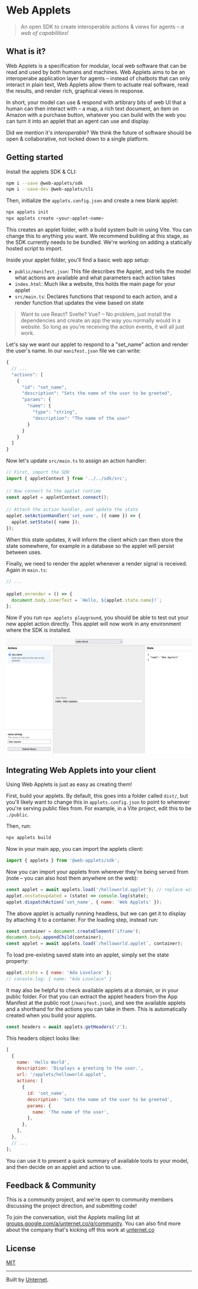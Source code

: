 # Web Applets

> An open SDK to create interoperable actions & views for agents – _a web of capabilities!_

## What is it?

Web Applets is a specification for modular, local web software that can be read and used by both humans and machines. Web Applets aims to be an interoperabe application layer for agents – instead of chatbots that can only interact in plain text, Web Applets allow them to actuate real software, read the results, and render rich, graphical views in response.

In short, your model can use & respond with artibrary bits of web UI that a human can then interact with – a map, a rich text document, an item on Amazon with a purchase button, whatever you can build with the web you can turn it into an applet that an agent can use and display.

Did we mention it's _interoperable_? We think the future of software should be open & collaborative, not locked down to a single platform.

## Getting started

Install the applets SDK & CLI:

```bash
npm i --save @web-applets/sdk
npm i --save-dev @web-applets/cli
```

Then, initialize the `applets.config.json` and create a new blank applet:

```bash
npx applets init
npx applets create <your-applet-name>
```

This creates an applet folder, with a build system built-in using Vite. You can change this to anything you want. We recommend building at this stage, as the SDK currently needs to be bundled. We're working on adding a statically hosted script to import.

Inside your applet folder, you'll find a basic web app setup:

- `public/manifest.json`: This file describes the Applet, and tells the model what actions are available and what parameters each action takes
- `index.html`: Much like a website, this holds the main page for your applet
- `src/main.ts`: Declares functions that respond to each action, and a render function that updates the view based on state

> Want to use React? Svelte? Vue? – No problem, just install the dependencies and create an app the way you normally would in a website. So long as you're receiving the action events, it will all just work.

Let's say we want our applet to respond to a "set_name" action and render the user's name. In our `manifest.json` file we can write:

```js
{
  // ...
  "actions": [
    {
      "id": "set_name",
      "description": "Sets the name of the user to be greeted",
      "params": {
        "name": {
          "type": "string",
          "description": "The name of the user"
        }
      }
    }
  ]
}
```

Now let's update `src/main.ts` to assign an action handler:

```js
// First, import the SDK
import { appletContext } from '../../sdk/src';

// Now connect to the applet runtime
const applet = appletContext.connect();

// Attach the action handler, and update the state
applet.setActionHandler('set_name', ({ name }) => {
  applet.setState({ name });
});
```

When this state updates, it will inform the client which can then store the state somewhere, for example in a database so the applet will persist between uses.

Finally, we need to render the applet whenever a render signal is received. Again in `main.ts`:

```js
// ...

applet.onrender = () => {
  document.body.innerText = `Hello, ${applet.state.name}!`;
};
```

Now if you run `npx applets playground`, you should be able to test out your new applet action directly. This applet will now work in any environment where the SDK is installed.

![A screenshot showing the 'playground' editing UI, with a web applets showing 'Hello, Web Applets'](docs/assets/web-applets-playground.png)

## Integrating Web Applets into your client

Using Web Applets is just as easy as creating them!

First, build your applets. By default, this goes into a folder called `dist/`, but you'll likely want to change this in `applets.config.json` to point to wherever you're serving public files from. For example, in a Vite project, edit this to be `./public`.

Then, run:

```bash
npx applets build
```

Now in your main app, you can import the applets client:

```js
import { applets } from '@web-applets/sdk';
```

Now you can import your applets from wherever they're being served from (note – you can also host them anywhere on the web):

```js
const applet = await applets.load('/helloworld.applet'); // replace with a URL if hosted remotely
applet.onstateupdated = (state) => console.log(state);
applet.dispatchAction('set_name', { name: 'Web Applets' });
```

The above applet is actually running headless, but we can get it to display by attaching it to a container. For the loading step, instead run:

```js
const container = document.createElement('iframe');
document.body.appendChild(container);
const applet = await applets.load(`/helloworld.applet`, container);
```

To load pre-existing saved state into an applet, simply set the state property:

```js
applet.state = { name: 'Ada Lovelace' };
// console.log: { name: "Ada Lovelace" }
```

It may also be helpful to check available applets at a domain, or in your public folder. For that you can extract the applet headers from the App Manifest at the public root (`/manifest.json`), and see the available applets and a shorthand for the actions you can take in them. This is automatically created when you build your applets.

```js
const headers = await applets.getHeaders('/');
```

This headers object looks like:

```js
[
  {
    name: 'Hello World',
    description: 'Displays a greeting to the user.',
    url: '/applets/helloworld.applet',
    actions: [
      {
        id: 'set_name',
        description: 'Sets the name of the user to be greeted',
        params: {
          name: 'The name of the user',
        },
      },
    ],
  },
  // ...
];
```

You can use it to present a quick summary of available tools to your model, and then decide on an applet and action to use.

## Feedback & Community

This is a community project, and we're open to community members discussing the project direction, and submitting code!

To join the conversation, visit the Applets mailing list at [groups.google.com/a/unternet.co/g/community](https://groups.google.com/a/unternet.co/g/community). You can also find more about the company that's kicking off this work at [unternet.co](https://unternet.co)

## License

[MIT](./LICENSE.md)

---

Built by [Unternet](https://unternet.co).
